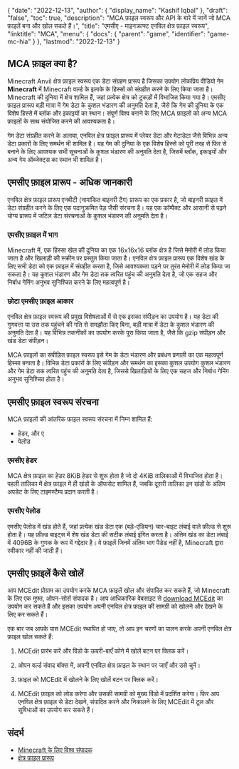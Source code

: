 {
  "date": "2022-12-13",
  "author": {
    "display_name": "Kashif Iqbal"
},
  "draft": "false",
  "toc": true,
  "description": "MCA फ़ाइल स्वरूप और API के बारे में जानें जो MCA फ़ाइलें बना और खोल सकते हैं।",
  "title": "एमसीए - माइनक्राफ्ट एनविल क्षेत्र फ़ाइल स्वरूप",
  "linktitle": "MCA",
  "menu": {
    "docs": {
      "parent": "game",
      "identifier": "game-mc-hia"
}
},
  "lastmod": "2022-12-13"
}

## MCA फ़ाइल क्या है?

Minecraft Anvil क्षेत्र फ़ाइल स्वरूप एक डेटा संग्रहण प्रारूप है जिसका उपयोग लोकप्रिय वीडियो गेम **Minecraft** में Minecraft वर्ल्ड के इलाके के हिस्सों को संग्रहीत करने के लिए किया जाता है। Minecraft की दुनिया में क्षेत्र शामिल हैं, जहां प्रत्येक क्षेत्र को टुकड़ों में विभाजित किया गया है। एमसीए फ़ाइल प्रारूप बड़ी मात्रा में गेम डेटा के कुशल भंडारण की अनुमति देता है, जैसे कि गेम की दुनिया के एक विशेष हिस्से में ब्लॉक और इकाइयों का स्थान। संपूर्ण विश्व बनाने के लिए MCA फ़ाइलों को अन्य MCA फ़ाइलों के साथ संयोजित करने की आवश्यकता है।

गेम डेटा संग्रहीत करने के अलावा, एनविल क्षेत्र फ़ाइल प्रारूप में प्लेयर डेटा और मेटाडेटा जैसे विभिन्न अन्य डेटा प्रकारों के लिए समर्थन भी शामिल है। यह गेम की दुनिया के एक विशेष हिस्से को पूरी तरह से फिर से बनाने के लिए आवश्यक सभी सूचनाओं के कुशल भंडारण की अनुमति देता है, जिसमें ब्लॉक, इकाइयों और अन्य गेम ऑब्जेक्ट्स का स्थान भी शामिल है।

## एमसीए फ़ाइल प्रारूप - अधिक जानकारी

एनविल क्षेत्र फ़ाइल प्रारूप एनबीटी (नामांकित बाइनरी टैग) प्रारूप का एक प्रकार है, जो बाइनरी फ़ाइल में डेटा संग्रहीत करने के लिए एक पदानुक्रमित पेड़ जैसी संरचना है। यह एक कॉम्पैक्ट और आसानी से पढ़ने योग्य प्रारूप में जटिल डेटा संरचनाओं के कुशल भंडारण की अनुमति देता है।

### एमसीए फ़ाइल में भाग

Minecraft में, एक हिस्सा खेल की दुनिया का एक 16x16x16 ब्लॉक क्षेत्र है जिसे मेमोरी में लोड किया जाता है और खिलाड़ी की स्क्रीन पर प्रस्तुत किया जाता है। एनविल क्षेत्र फ़ाइल प्रारूप एक विशेष खंड के लिए सभी डेटा को एक फ़ाइल में संग्रहीत करता है, जिसे आवश्यकता पड़ने पर तुरंत मेमोरी में लोड किया जा सकता है। यह कुशल भंडारण और गेम डेटा तक त्वरित पहुंच की अनुमति देता है, जो एक सहज और निर्बाध गेमिंग अनुभव सुनिश्चित करने के लिए महत्वपूर्ण है।

### छोटा एमसीए फ़ाइल आकार

एनविल क्षेत्र फ़ाइल स्वरूप की प्रमुख विशेषताओं में से एक इसका संपीड़न का उपयोग है। यह डेटा की गुणवत्ता या उस तक पहुंचने की गति से समझौता किए बिना, बड़ी मात्रा में डेटा के कुशल भंडारण की अनुमति देता है। यह विभिन्न तकनीकों का उपयोग करके पूरा किया जाता है, जैसे कि gzip संपीड़न और खंड डेटा संपीड़न।

MCA फ़ाइलों का संपीड़ित फ़ाइल स्वरूप इसे गेम के डेटा भंडारण और प्रबंधन प्रणाली का एक महत्वपूर्ण हिस्सा बनाता है। विभिन्न डेटा प्रकारों के लिए संपीड़न और समर्थन का इसका कुशल उपयोग कुशल भंडारण और गेम डेटा तक त्वरित पहुंच की अनुमति देता है, जिससे खिलाड़ियों के लिए एक सहज और निर्बाध गेमिंग अनुभव सुनिश्चित होता है।

## एमसीए फ़ाइल स्वरूप संरचना

MCA फ़ाइलों की आंतरिक फ़ाइल स्वरूप संरचना में निम्न शामिल हैं:
 * हेडर, और ए
 * पेलोड

### एमसीए हेडर

MCA क्षेत्र फ़ाइल का हेडर 8KiB हेडर से शुरू होता है जो दो 4KiB तालिकाओं में विभाजित होता है। पहली तालिका में क्षेत्र फ़ाइल में ही खंडों के ऑफसेट शामिल हैं, जबकि दूसरी तालिका इन खंडों के अंतिम अपडेट के लिए टाइमस्टैम्प प्रदान करती है।

### एमसीए पेलोड

एमसीए पेलोड में खंड होते हैं, जहां प्रत्येक खंड डेटा एक (बड़े-एंडियन) चार-बाइट लंबाई वाले फ़ील्ड से शुरू होता है। यह फ़ील्ड बाइट्स में शेष खंड डेटा की सटीक लंबाई इंगित करता है। अंतिम खंड का डेटा लंबाई में 4096B के गुणक के रूप में गद्देदार है। वे फ़ाइलें जिनमें अंतिम भाग पैडेड नहीं है, Minecraft द्वारा स्वीकार नहीं की जाती हैं।

## एमसीए फ़ाइलें कैसे खोलें

आप MCEdit प्रोग्राम का उपयोग करके MCA फ़ाइलें खोल और संपादित कर सकते हैं, जो Minecraft के लिए एक मुफ़्त, ओपन-सोर्स संपादक है। आप आधिकारिक वेबसाइट से [download MCEdit](https://www.mcedit.net/) का उपयोग कर सकते हैं और इसका उपयोग अपनी एनविल क्षेत्र फ़ाइल की सामग्री को खोलने और देखने के लिए कर सकते हैं।

एक बार जब आपके पास MCEdit स्थापित हो जाए, तो आप इन चरणों का पालन करके अपनी एनविल क्षेत्र फ़ाइल खोल सकते हैं:

 1. MCEdit प्रारंभ करें और विंडो के ऊपरी-बाएँ कोने में खोलें बटन पर क्लिक करें।

 1. ओपन वर्ल्ड संवाद बॉक्स में, अपनी एनविल क्षेत्र फ़ाइल के स्थान पर जाएँ और उसे चुनें।

 1. फ़ाइल को MCEdit में खोलने के लिए खोलें बटन पर क्लिक करें।

 1. MCEdit फ़ाइल को लोड करेगा और उसकी सामग्री को मुख्य विंडो में प्रदर्शित करेगा। फिर आप एनविल क्षेत्र फ़ाइल से डेटा देखने, संपादित करने और निकालने के लिए MCEdit में टूल और सुविधाओं का उपयोग कर सकते हैं।

## संदर्भ

* [Minecraft के लिए विश्व संपादक](https://www.mcedit.net/)
* [क्षेत्र फ़ाइल प्रारूप](https://inecraft.fandom.com/wiki/Region_file_format)
